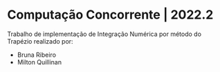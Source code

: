 # Computação Concorrente | 2022.2

Trabalho de implementação de Integração Numérica por método do Trapézio realizado por:
- Bruna Ribeiro
- Milton Quillinan
